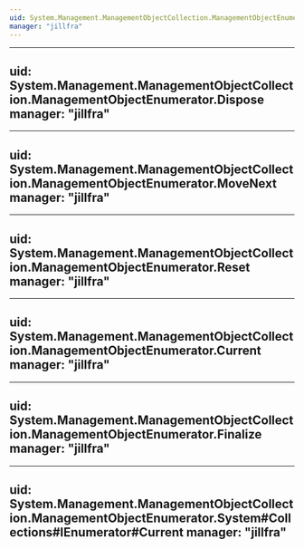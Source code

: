 ```yaml
---
uid: System.Management.ManagementObjectCollection.ManagementObjectEnumerator
manager: "jillfra"
---
```


---
uid: System.Management.ManagementObjectCollection.ManagementObjectEnumerator.Dispose
manager: "jillfra"
---

---
uid: System.Management.ManagementObjectCollection.ManagementObjectEnumerator.MoveNext
manager: "jillfra"
---

---
uid: System.Management.ManagementObjectCollection.ManagementObjectEnumerator.Reset
manager: "jillfra"
---

---
uid: System.Management.ManagementObjectCollection.ManagementObjectEnumerator.Current
manager: "jillfra"
---

---
uid: System.Management.ManagementObjectCollection.ManagementObjectEnumerator.Finalize
manager: "jillfra"
---

---
uid: System.Management.ManagementObjectCollection.ManagementObjectEnumerator.System#Collections#IEnumerator#Current
manager: "jillfra"
---

